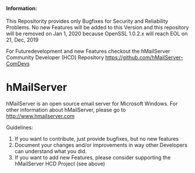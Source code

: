 #### Information:

This Repositority provides only Bugfixes for Security and Reliability Problems.
No new Features will be added to this Version and this repository will be removed on Jan 1, 2020
because OpenSSL 1.0.2.x will reach EOL on 21, Dec, 2019

For Futuredevelopment and new Features checkout the hMailServer Community Developer (HCD) 
Repository https://github.com/hMailServer-ComDevs

hMailServer
===========

hMailServer is an open source email server for Microsoft Windows.
For other information about hMailServer, please go to http://www.hmailserver.com

Guidelines:
1) If you want to contribute, just provide bugfixes, but no new features
2) Document your changes and/or improvements in way other Developers can understand what you did.
3) If you want to add new Features, please consider supporting the hMailServer HCD Project (see above)
